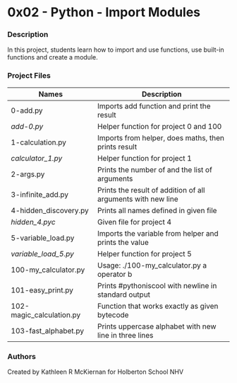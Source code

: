 # 0x02 - Python - Import Modules

### Description
In this project, students learn how to import and use functions, use built-in functions and create a module.

### Project Files
Names | Description
------|-----------------------
0-add.py | Imports add function and print the result
*add-0.py* | Helper function for project 0 and 100
1-calculation.py | Imports from helper, does maths, then prints result
*calculator_1.py* | Helper function for project 1
2-args.py | Prints the number of and the list of arguments
3-infinite_add.py | Prints the result of addition of all arguments with new line
4-hidden_discovery.py | Prints all names defined in given file
*hidden_4.pyc* | Given file for project 4
5-variable_load.py | Imports the variable from helper and prints the value
*variable_load_5.py* | Helper function for project 5
100-my_calculator.py | Usage: ./100-my_calculator.py a operator b
101-easy_print.py | Prints #pythoniscool with newline in standard output
102-magic_calculation.py | Function that works exactly as given bytecode
103-fast_alphabet.py | Prints uppercase alphabet with new line in three lines

### Authors
Created by Kathleen R McKiernan for Holberton School NHV